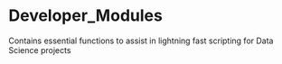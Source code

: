 # Developer_Modules
Contains essential functions to assist in lightning fast scripting for Data Science projects
